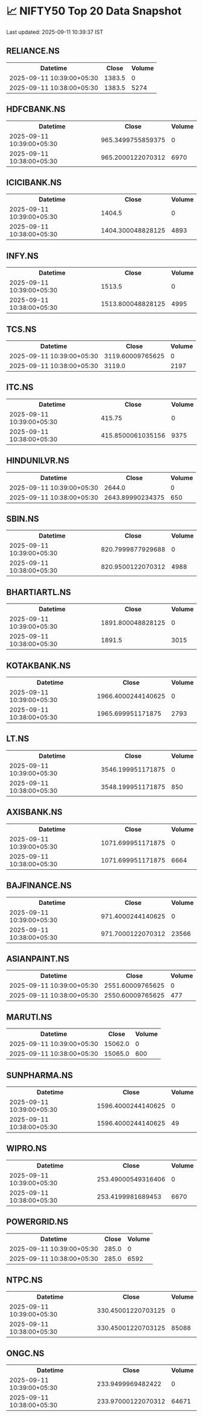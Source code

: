 # 📈 NIFTY50 Top 20 Data Snapshot

Last updated: 2025-09-11 10:39:37 IST

## RELIANCE.NS

<table>
  <tr><th>Datetime</th><th>Close</th><th>Volume</th></tr>
  <tr><td>2025-09-11 10:39:00+05:30</td><td>1383.5</td><td>0</td></tr>
  <tr><td>2025-09-11 10:38:00+05:30</td><td>1383.5</td><td>5274</td></tr>
</table>

## HDFCBANK.NS

<table>
  <tr><th>Datetime</th><th>Close</th><th>Volume</th></tr>
  <tr><td>2025-09-11 10:39:00+05:30</td><td>965.3499755859375</td><td>0</td></tr>
  <tr><td>2025-09-11 10:38:00+05:30</td><td>965.2000122070312</td><td>6970</td></tr>
</table>

## ICICIBANK.NS

<table>
  <tr><th>Datetime</th><th>Close</th><th>Volume</th></tr>
  <tr><td>2025-09-11 10:39:00+05:30</td><td>1404.5</td><td>0</td></tr>
  <tr><td>2025-09-11 10:38:00+05:30</td><td>1404.300048828125</td><td>4893</td></tr>
</table>

## INFY.NS

<table>
  <tr><th>Datetime</th><th>Close</th><th>Volume</th></tr>
  <tr><td>2025-09-11 10:39:00+05:30</td><td>1513.5</td><td>0</td></tr>
  <tr><td>2025-09-11 10:38:00+05:30</td><td>1513.800048828125</td><td>4995</td></tr>
</table>

## TCS.NS

<table>
  <tr><th>Datetime</th><th>Close</th><th>Volume</th></tr>
  <tr><td>2025-09-11 10:39:00+05:30</td><td>3119.60009765625</td><td>0</td></tr>
  <tr><td>2025-09-11 10:38:00+05:30</td><td>3119.0</td><td>2197</td></tr>
</table>

## ITC.NS

<table>
  <tr><th>Datetime</th><th>Close</th><th>Volume</th></tr>
  <tr><td>2025-09-11 10:39:00+05:30</td><td>415.75</td><td>0</td></tr>
  <tr><td>2025-09-11 10:38:00+05:30</td><td>415.8500061035156</td><td>9375</td></tr>
</table>

## HINDUNILVR.NS

<table>
  <tr><th>Datetime</th><th>Close</th><th>Volume</th></tr>
  <tr><td>2025-09-11 10:39:00+05:30</td><td>2644.0</td><td>0</td></tr>
  <tr><td>2025-09-11 10:38:00+05:30</td><td>2643.89990234375</td><td>650</td></tr>
</table>

## SBIN.NS

<table>
  <tr><th>Datetime</th><th>Close</th><th>Volume</th></tr>
  <tr><td>2025-09-11 10:39:00+05:30</td><td>820.7999877929688</td><td>0</td></tr>
  <tr><td>2025-09-11 10:38:00+05:30</td><td>820.9500122070312</td><td>4988</td></tr>
</table>

## BHARTIARTL.NS

<table>
  <tr><th>Datetime</th><th>Close</th><th>Volume</th></tr>
  <tr><td>2025-09-11 10:39:00+05:30</td><td>1891.800048828125</td><td>0</td></tr>
  <tr><td>2025-09-11 10:38:00+05:30</td><td>1891.5</td><td>3015</td></tr>
</table>

## KOTAKBANK.NS

<table>
  <tr><th>Datetime</th><th>Close</th><th>Volume</th></tr>
  <tr><td>2025-09-11 10:39:00+05:30</td><td>1966.4000244140625</td><td>0</td></tr>
  <tr><td>2025-09-11 10:38:00+05:30</td><td>1965.699951171875</td><td>2793</td></tr>
</table>

## LT.NS

<table>
  <tr><th>Datetime</th><th>Close</th><th>Volume</th></tr>
  <tr><td>2025-09-11 10:39:00+05:30</td><td>3546.199951171875</td><td>0</td></tr>
  <tr><td>2025-09-11 10:38:00+05:30</td><td>3548.199951171875</td><td>850</td></tr>
</table>

## AXISBANK.NS

<table>
  <tr><th>Datetime</th><th>Close</th><th>Volume</th></tr>
  <tr><td>2025-09-11 10:39:00+05:30</td><td>1071.699951171875</td><td>0</td></tr>
  <tr><td>2025-09-11 10:38:00+05:30</td><td>1071.699951171875</td><td>6664</td></tr>
</table>

## BAJFINANCE.NS

<table>
  <tr><th>Datetime</th><th>Close</th><th>Volume</th></tr>
  <tr><td>2025-09-11 10:39:00+05:30</td><td>971.4000244140625</td><td>0</td></tr>
  <tr><td>2025-09-11 10:38:00+05:30</td><td>971.7000122070312</td><td>23566</td></tr>
</table>

## ASIANPAINT.NS

<table>
  <tr><th>Datetime</th><th>Close</th><th>Volume</th></tr>
  <tr><td>2025-09-11 10:39:00+05:30</td><td>2551.60009765625</td><td>0</td></tr>
  <tr><td>2025-09-11 10:38:00+05:30</td><td>2550.60009765625</td><td>477</td></tr>
</table>

## MARUTI.NS

<table>
  <tr><th>Datetime</th><th>Close</th><th>Volume</th></tr>
  <tr><td>2025-09-11 10:39:00+05:30</td><td>15062.0</td><td>0</td></tr>
  <tr><td>2025-09-11 10:38:00+05:30</td><td>15065.0</td><td>600</td></tr>
</table>

## SUNPHARMA.NS

<table>
  <tr><th>Datetime</th><th>Close</th><th>Volume</th></tr>
  <tr><td>2025-09-11 10:39:00+05:30</td><td>1596.4000244140625</td><td>0</td></tr>
  <tr><td>2025-09-11 10:38:00+05:30</td><td>1596.4000244140625</td><td>49</td></tr>
</table>

## WIPRO.NS

<table>
  <tr><th>Datetime</th><th>Close</th><th>Volume</th></tr>
  <tr><td>2025-09-11 10:39:00+05:30</td><td>253.49000549316406</td><td>0</td></tr>
  <tr><td>2025-09-11 10:38:00+05:30</td><td>253.4199981689453</td><td>6670</td></tr>
</table>

## POWERGRID.NS

<table>
  <tr><th>Datetime</th><th>Close</th><th>Volume</th></tr>
  <tr><td>2025-09-11 10:39:00+05:30</td><td>285.0</td><td>0</td></tr>
  <tr><td>2025-09-11 10:38:00+05:30</td><td>285.0</td><td>6592</td></tr>
</table>

## NTPC.NS

<table>
  <tr><th>Datetime</th><th>Close</th><th>Volume</th></tr>
  <tr><td>2025-09-11 10:39:00+05:30</td><td>330.45001220703125</td><td>0</td></tr>
  <tr><td>2025-09-11 10:38:00+05:30</td><td>330.45001220703125</td><td>85088</td></tr>
</table>

## ONGC.NS

<table>
  <tr><th>Datetime</th><th>Close</th><th>Volume</th></tr>
  <tr><td>2025-09-11 10:39:00+05:30</td><td>233.9499969482422</td><td>0</td></tr>
  <tr><td>2025-09-11 10:38:00+05:30</td><td>233.97000122070312</td><td>64671</td></tr>
</table>


